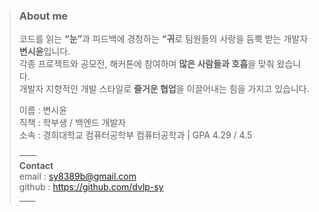 > ### About me
> 코드를 읽는 <b>“눈”</b>과 피드백에 경청하는 <b>“귀</b>로 팀원들의 사랑을 듬뿍 받는 개발자 <b>변시윤</b>입니다.<br>
> 각종 프로젝트와 공모전, 해커톤에 참여하며 <b>많은 사람들과 호흡</b>을 맞춰 왔습니다.<br>
> 개발자 지향적인 개발 스타일로 <b>즐거운 협업</b>을 이끌어내는 힘을 가지고 있습니다.<br>
>
> 이름 : 변시윤<br>
> 직책 : 학부생 / 백엔드 개발자<br>
> 소속 : 경희대학교 컴퓨터공학부 컴퓨터공학과 | GPA 4.29 / 4.5<br>
>
> ——<br>
> **Contact**<br>
> email : sy8389b@gmail.com<br>
> github : https://github.com/dvlp-sy<br>
> ____<br>
> 
